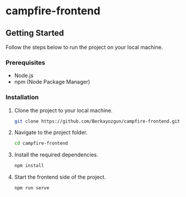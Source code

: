 # campfire-frontend


## Getting Started
Follow the steps below to run the project on your local machine.

### Prerequisites
- Node.js
- npm (Node Package Manager)

### Installation
1. Clone the project to your local machine.
   ```bash
   git clone https://github.com/Berkayozgun/campfire-frontend.git

2. Navigate to the project folder.
   ```bash
   cd campfire-frontend

3. Install the required dependencies.
   ```bash
   npm install

4. Start the frontend side of the project.
   ```bash
   npm run serve
